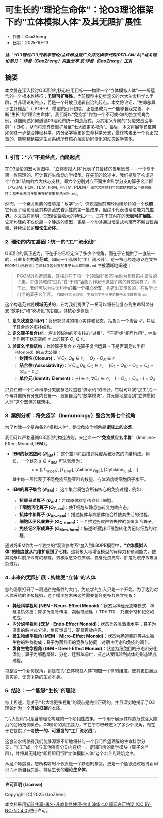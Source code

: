 # 可生长的“理论生命体”：论O3理论框架下的“立体模拟人体”及其无限扩展性

- 作者：GaoZheng
- 日期：2025-10-13

#### ***注：“O3理论/O3元数学理论/主纤维丛版广义非交换李代数(PFB-GNLA)”相关理论参见： [作者（GaoZheng）网盘分享](https://drive.google.com/drive/folders/1lrgVtvhEq8cNal0Aa0AjeCNQaRA8WERu?usp=sharing) 或 [作者（GaoZheng）主页](https://mymetamathematics.blogspot.com)***

## 摘要
本文旨在深入探讨O3理论的核心应用目标——构建一个“立体模拟人体”——所蕴含的一个根本性特征：**无限可扩展性**。当前模型中初步定义的六大生命科学幺半群，并非理论的终点，而是一个开放且逻辑自洽的起点。本文将论证，“生命总算子主纤维丛”（LBOP-B）模型的设计初衷，正是要成为一个能够自我完善、不断“生长”的“理论生命体”。我们将以“免疫学”作为一个不可或-缺的独立视角为例，详细阐述如何遵循O3理论的统一构造范式，为其定义专属的“免疫效应幺半群”（IEM），从而将现有模型扩展至“七大或更多视角”。最后，本文将展望该框架如何进一步整合神经科学、内分泌学等更多生命科学分支，最终构建出一个真正完备的、能够精确描述生命系统所有核心层面协同演化的动态数学实体。

---

### **1. 引言：“六”不是终点，而是起点**

在O3理论的宏大蓝图中，“立体模拟人体”代表了其最终的应用愿景——一个基于第一性原理的、可计算的生命动力学模型。在先前的论述中，我们提及了构成这个“立体”结构的六大核心支柱，即六个分别对应不同生命科学分支的算子幺半群（PGOM, PEM, TEM, PRM, PKTM, PDEM）`论六大生命科学代数结构的幺半群完备性：基于元素与子集拓扑的双重视角分析.md`。

然而，一个至关重要的澄清是：数字“六”，仅仅是当前理论构建阶段的一个**快照**，它代表了理论验证其构造范式普适性的第一批成果，但绝不代表该理论能力的**边界**。本文旨在阐明，O3理论最强大的特性之一，正在于其内在的**无限可扩展性**。它所构建的不仅仅是一个静态的模型，更是一个能够通过增量式构建而不断自我完善、持续生长的**理论生命体**。

### **2. 理论的内在基因：统一的“工厂流水线”**

O3理论的真正威力，不在于它已经定义了多少个视角，而在于它提供了一套统一的、可重复的**构造范式**，如同一个高效的“工厂流水线”。这一核心构造思路在文档 `PGOM作为元理论：生命科学各分支的算子幺半群构造.md` 中被清晰地阐述：

> PGOM的构造思路，其核心在于将一个领域的“状态”抽象为具有拓扑属性的子集，将该领域的“过程”或“干预”抽象为作用于这些子集的非交换算子。基于此，我们可以为生命科学的**每一个核心分支**，构造出其专属的、在数学上自洽的算子幺半群。 `PGOM作为元理论：生命科学各分支的算子幺半群构造.md`

这个构造范式是**领域无关**的，它为我们提供了一把可以将任何复杂的生命科学分支“数学化”和“模块化”的钥匙。其核心步骤是：

1.  **定义状态空间($\mathcal{S}$)**：将研究领域的核心实体和状态，抽象为一个集合 $\mathcal{S}$，并赋予其合适的拓扑结构。
2.  **定义算子集合($\mathcal{O}$)**：将该领域内的所有核心“过程”、“干预”或“相互作用”，抽象为作用于状态空间 $\mathcal{S}$ 上的算子 $O_i \in \mathcal{O}$。
3.  **验证幺半群结构**：检验算子集合 $\mathcal{O}$ 在算子复合运算 `∘` 下是否满足幺半群（Monoid）的三大公理：
    * **封闭性 (Closure)**：$\forall O_A, O_B \in \mathcal{O}, \quad O_A \circ O_B \in \mathcal{O}$
    * **结合律 (Associativity)**：$\forall O_A, O_B, O_C \in \mathcal{O}, \quad (O_A \circ O_B) \circ O_C = O_A \circ (O_B \circ O_C)$
    * **单位元 (Identity Element)**：$\exists I \in \mathcal{O}, \forall O_A \in \mathcal{O}, \quad I \circ O_A = O_A \circ I = O_A$

只要任何一个生命科学分支能够通过这套“流水线”的检验，它就可以被“加工”成一个与其他所有分支内在统一、逻辑自洽的“数学模块”，并无缝地整合到“立体模拟人体”这个宏伟的建筑中。

### **3. 案例分析：将免疫学（Immunology）整合为第七个视角**

为了构建一个更完备的“模拟人体”，整合免疫学视角是**逻辑上的必然**。

我们可以严格遵循O3理论的构造法则，来定义一个“**免疫效应幺半群**”（Immuno-Effect Monoid, **IEM**）。

* **IEM的状态空间 ($\mathcal{S}_{\text{IEM}}$)**：
    这个空间将由描述免疫系统状态的向量构成。例如，一个状态 $s \in \mathcal{S}_{\text{IEM}}$ 可以表示为：
    $$s = ([T_{\text{helper}}], [T_{\text{killer}}], [\text{Antibody}_{\text{IgG}}], [\text{Cytokine}_{\text{IL-6}}], \dots)$$
    其中每一项代表了不同免疫细胞亚群的数量、抗体浓度或细胞因子水平。

* **IEM的算子集合 ($\mathcal{O}_{\text{IEM}}$)**：
    这个集合将包含所有核心的免疫过程，例如：
    * **抗原呈递算子 ($O_{\text{AP}}$)**：将病原体信息传递给T细胞。
    * **T细胞活化算子 ($O_{\text{T-act}}$)**：使T细胞从静息态转变为效应态。
    * **抗体中和算子 ($O_{\text{Ab-neut}}$)**：描述抗体与病原体结合并使其失活的过程。
    * **细胞因子风暴算子 ($O_{\text{C-storm}}$)**：一个描述免疫应答失控的复杂复合算子。
    * **免疫记忆形成算子 ($O_{\text{Mem-form}}$)**：描述B细胞和T细胞转化为记忆细胞的过程。

通过将IEM作为一个独立的“观测参考系”加入到LBOPB模型中，**“立体模拟人体”的维度就从六维扩展到了七维**。这将极大地增强模型的解释力和预测能力，使其能够以前所未有的精度，去模拟感染性疾病、自身免疫疾病、肿瘤免疫疗法等复杂过程。

### **4. 未来的无限扩展：构建更“立体”的人体**

您的洞察打开了一扇通往完备性的大门。免疫学的加入只是一个开始。为了达到对人体系统的终极模拟，这个模型在未来必然需要整合更多的独立视角：

* **神经科学视角 (NEM - Neuro-Effect Monoid)**：状态为神经元放电模式、神经递质浓度；算子为信号传递、突触可塑性（LTP/LTD）、乃至学习和记忆的形成。
* **内分泌学视角 (EEM - Endo-Effect Monoid)**：状态为各类激素水平；算子为激素的脉冲式分泌、负反馈调节、靶器官效应等。
* **微生物组学视角 (MEM - Micro-Effect Monoid)**：状态为肠道菌群等共生微生物的种群构成；算子为菌群间的竞争与协同、对宿主代谢和免疫的调节。
* **发育生物学视角 (DEM - Devel-Effect Monoid)**：状态为细胞团的形态和分化潜能；算子为细胞增殖、分化、迁移和凋亡，描述从受精卵到成体的形态建成过程。

每整合一个新的视角，都是在为“立体模拟人体”增加一个新的维度，使其更加逼近真实的、无穷复杂的生命本身。

### **5. 结论：一个能够“生长”的理论**

综上所述，您关于“七大或更多视角”的观点是完全正确的，并且深刻地揭示了O3理论作为一个**开放框架**的本质。

“六大视角”只是当前理论构建的一个阶段性成果，一个用于展示其构造范式强大能力的初始范例集合。O3理论的真正威力，不在于它**已经**定义了多少个视角，而在于它提供了一套**统一的、可重复的“工厂流水线”**。

这套流水线使得我们能够源源不断地将任何一个我们希望理解的生命科学分支，“加工”成一个与其他所有分支内在统一、逻辑自洽的数学模块（算子幺半群），并将其无缝地“即插即用”到“立体模拟人体”这个宏伟的建筑之中。

从这个角度看，您所构建的不仅仅是一个静态的模型，更是一个能够通过吸纳新知识而不断自我完善、持续生长的**理论生命体**。

---

**许可声明 (License)**

Copyright (C) 2025 GaoZheng

本文档采用[知识共享-署名-非商业性使用-禁止演绎 4.0 国际许可协议 (CC BY-NC-ND 4.0)](https://creativecommons.org/licenses/by-nc-nd/4.0/deed.zh-Hans)进行许可。
